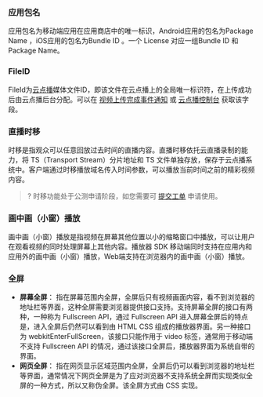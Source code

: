 ### 应用包名
应用包名为移动端应用在应用商店中的唯一标识，Android应用的包名为Package Name ，iOS应用的包名为Bundle ID 。一个 License 对应一组Bundle ID 和 Package Name。

### FileID
FileId为[云点播](https://cloud.tencent.com/document/product/266)媒体文件ID，即该文件在云点播上的全局唯一标识符，在上传成功后由云点播后台分配。可以在 [视频上传完成事件通知](https://cloud.tencent.com/document/product/266/7830) 或 [云点播控制台](https://console.cloud.tencent.com/vod/media) 获取该字段。


### 直播时移
时移是指观众可以任意回放过去时间的直播内容。直播时移依托云直播录制的能力，将 TS（Transport Stream）分片地址和 TS 文件单独存放，保存于云点播系统中。客户端通过时移播放域名传入时间参数，可以播放当前时间之前的精彩视频内容。

>? 时移功能处于公测申请阶段，如您需要可 [提交工单](https://console.cloud.tencent.com/workorder) 申请使用。

### 画中画（小窗）播放
画中画（小窗）播放是指视频在屏幕其他位置以小的缩略窗口中播放，可以让用户在观看视频的同时处理屏幕上其他内容。播放器 SDK 移动端同时支持在应用内和应用外的画中画（小窗）播放，Web端支持在浏览器内的画中画（小窗）播放。

### 全屏
- **屏幕全屏**：
指在屏幕范围内全屏，全屏后只有视频画面内容，看不到浏览器的地址栏等界面，这种全屏需要浏览器提供接口支持。支持屏幕全屏的接口有两种，一种称为 Fullscreen API，通过 Fullscreen API 进入屏幕全屏后的特点是，进入全屏后仍然可以看到由 HTML CSS 组成的播放器界面。另一种接口为 webkitEnterFullScreen，该接口只能作用于 video 标签，通常用于移动端不支持 Fullscreen API 的情况，通过该接口全屏后，播放器界面为系统自带的界面。
- **网页全屏**：
指在网页显示区域范围内全屏，全屏后仍可以看到浏览器的地址栏等界面，通常情况下网页全屏是为了应对浏览器不支持系统全屏而实现类似全屏的一种方式，所以又称伪全屏。该全屏方式由 CSS 实现。
